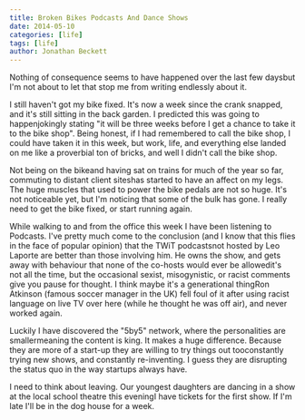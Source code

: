 ```yaml
---
title: Broken Bikes Podcasts And Dance Shows
date: 2014-05-10
categories: [life]
tags: [life]
author: Jonathan Beckett
---
```


Nothing of consequence seems to have happened over the last few daysbut I'm not about to let that stop me from writing endlessly about it.

I still haven't got my bike fixed. It's now a week since the crank snapped, and it's still sitting in the back garden. I predicted this was going to happenjokingly stating "it will be three weeks before I get a chance to take it to the bike shop". Being honest, if I had remembered to call the bike shop, I could have taken it in this week, but work, life, and everything else landed on me like a proverbial ton of bricks, and well I didn't call the bike shop.

Not being on the bikeand having sat on trains for much of the year so far, commuting to distant client siteshas started to have an affect on my legs. The huge muscles that used to power the bike pedals are not so huge. It's not noticeable yet, but I'm noticing that some of the bulk has gone. I really need to get the bike fixed, or start running again.

While walking to and from the office this week I have been listening to Podcasts. I've pretty much come to the conclusion (and I know that this flies in the face of popular opinion) that the TWiT podcastsnot hosted by Leo Laporte are better than those involving him. He owns the show, and gets away with behaviour that none of the co-hosts would ever be allowedit's not all the time, but the occasional sexist, misogynistic, or racist comments give you pause for thought. I think maybe it's a generational thingRon Atkinson (famous soccer manager in the UK) fell foul of it after using racist language on live TV over here (while he thought he was off air), and never worked again.

Luckily I have discovered the "5by5" network, where the personalities are smallermeaning the content is king. It makes a huge difference. Because they are more of a start-up they are willing to try things out tooconstantly trying new shows, and constantly re-inventing. I guess they are disrupting the status quo in the way startups always have.

I need to think about leaving. Our youngest daughters are dancing in a show at the local school theatre this eveningI have tickets for the first show. If I'm late I'll be in the dog house for a week.